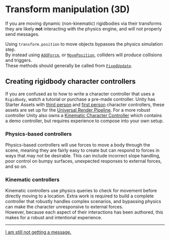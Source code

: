 # Transform manipulation (3D)
If you are moving dynamic (non-kinematic) rigidbodies via their transforms they are likely **not** interacting with the physics engine, and will not properly send messages.

Using `transform.position` to move objects bypasses the physics simulation step.  
By instead using [`AddForce`](https://docs.unity3d.com/ScriptReference/Rigidbody.AddForce.html), or [`MovePosition`](https://docs.unity3d.com/ScriptReference/Rigidbody.MovePosition.html), colliders will produce collisions and triggers.  
These methods should generally be called from [`FixedUpdate`](https://docs.unity3d.com/ScriptReference/MonoBehaviour.FixedUpdate.html).

## Creating rigidbody character controllers
If you are confused as to how to write a character controller that uses a `Rigidbody`, watch a tutorial or purchase a pre-made controller. Unity has Starter Assets with [third person](https://assetstore.unity.com/packages/essentials/starter-assets-third-person-character-controller-urp-196526) and [first person](https://assetstore.unity.com/packages/essentials/starter-assets-first-person-character-controller-urp-196525) character controllers, these assets are set up for the [Universal Render Pipeline](https://docs.unity3d.com/Manual/urp/urp-introduction.html). For a more robust controller Unity also owns a [Kinematic Character Controller](https://assetstore.unity.com/packages/tools/physics/kinematic-character-controller-99131) which contains a demo controller, but requires experience to compose into your own setup.

### Physics-based controllers
Physics-based controllers will use forces to move a body through the scene, meaning they are fairly easy to create but can respond to forces in ways that may not be desirable. This can include incorrect slope handling, poor control on bumpy surfaces, unexpected responses to external forces, and so on. 
### Kinematic controllers
Kinematic controllers use physics queries to check for movement before directly moving to a location. Extra work is required to build a complete controller that robustly handles complex scenarios, and bypassing physics can make the character unresponsive to external forces.  
However, because each aspect of their interactions has been authored, this makes for a robust and intentional experience.

---  

[I am still not getting a message.](7%203D%20Continuous%20Detection.md)

